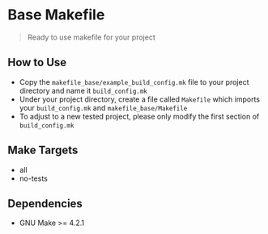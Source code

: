 # Base Makefile
> Ready to use makefile for your project
## How to Use 
- Copy the `makefile_base/example_build_config.mk` file to your project directory and name it `build_config.mk`
- Under your project directory, create a file called `Makefile` which imports your `build_config.mk` and `makefile_base/Makefile`
- To adjust to a new tested project, please only modify the first section of `build_config.mk`
## Make Targets
- all
- no-tests
## Dependencies
- GNU Make >= 4.2.1